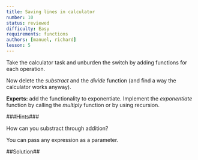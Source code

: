 ```yaml
---
title: Saving lines in calculator
number: 10
status: reviewed
difficulty: Easy
requirements: functions
authors: [manuel, richard]
lesson: 5
---
```


Take the calculator task and unburden the switch by adding functions for each operation.

Now delete the *substract* and the *divide* function (and find a way the calculator works anyway).

**Experts:** add the functionality to exponentiate. Implement the *exponentiate* function by calling the *multiply* function or by using recursion.

###Hints###

How can you substract through addition?

You can pass any expression as a parameter.

##Solution##

<!--
{% highlight C %}
#include <stdio.h>

void printAdd(float a, float b);
void printMultiply(float a, float b);
void printRemainder(float a, float b);

int main(void) {
    float a = 0;
    float b = 0;
    char o = 0;

    printf("Enter first number:");
    scanf("%f", &a);

    printf("Enter 2nd number:");
    scanf("%f", &b);

    printf("Enter operand:");
    scanf("\n%c", &o);

    switch (o) {
        case 'a':
        case 'A':
        case '+':
            printAdd(a, b);
            break;
        case 's':
        case 'S':
        case '-':
            printAdd(a, -b);
            break;
        case 'm':
        case 'M':
        case '*':
            printMultiply(a, b);
            break;
        case 'd':
        case 'D':
        case '/':
            if (b == 0)
                printf("Error: Division by zero.\n");
            else
                printMultiply(a, (1/b));
            break;
        case 'r':
        case 'R':
        case '%':
            printRemainder((int)a, (int)b);
            break;
        default:
            printf("Error: wrong operator.");
    }

    return 0;
}

void printAdd(float a, float b) {
    printf("%f\n", a + b);
}

void printMultiply(float a, float b) {
    printf("%f\n", a * b);
}

void printRemainder(int a, int b) {
    if (b == 0) {
        printf("Error: Division by zero.\n");
        return;
    }
    printf("%d\n", a % b);
}
{% endhighlight %}
-->
